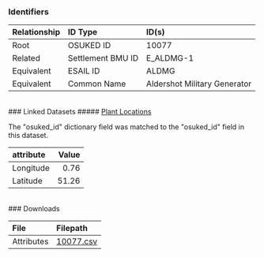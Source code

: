 ### Identifiers

| Relationship   | ID Type           | ID(s)                        |
|:---------------|:------------------|:-----------------------------|
| Root           | OSUKED ID         | 10077                        |
| Related        | Settlement BMU ID | E_ALDMG-1                    |
| Equivalent     | ESAIL ID          | ALDMG                        |
| Equivalent     | Common Name       | Aldershot Military Generator |

<br>
### Linked Datasets
##### <a href="https://osuked.github.io/Power-Station-Dictionary/datasets/plant-locations">Plant Locations</a>



The "osuked_id" dictionary field was matched to the "osuked_id" field in this dataset.

| attribute   |   Value |
|:------------|--------:|
| Longitude   |    0.76 |
| Latitude    |   51.26 |


<br>
### Downloads


| File       | Filepath                                                                              |
|:-----------|:--------------------------------------------------------------------------------------|
| Attributes | [10077.csv](https://osuked.github.io/Power-Station-Dictionary/object_attrs/10077.csv) |
